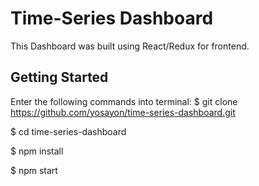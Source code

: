 # Time-Series Dashboard

This Dashboard was built using React/Redux for frontend.

## Getting Started

Enter the following commands into terminal:
$ git clone https://github.com/yosayon/time-series-dashboard.git

$ cd time-series-dashboard

$ npm install

$ npm start
